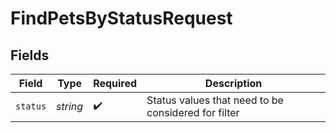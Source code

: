 # FindPetsByStatusRequest


## Fields

| Field                                               | Type                                                | Required                                            | Description                                         |
| --------------------------------------------------- | --------------------------------------------------- | --------------------------------------------------- | --------------------------------------------------- |
| `status`                                            | *string*                                            | :heavy_check_mark:                                  | Status values that need to be considered for filter |